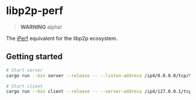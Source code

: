 # libp2p-perf

> **WARNING** alpha!

The [iPerf](https://en.wikipedia.org/wiki/Iperf) equivalent for the libp2p
ecosystem.


## Getting started

```bash
# Start server
cargo run --bin server --release -- --listen-address /ip4/0.0.0.0/tcp/9992
```

```bash
# Start client
cargo run --bin client --release -- --server-address /ip4/127.0.0.1/tcp/9992
```
